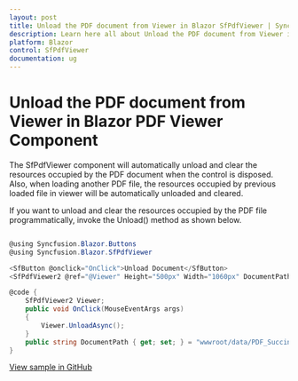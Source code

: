```yaml
---
layout: post
title: Unload the PDF document from Viewer in Blazor SfPdfViewer | Syncfusion
description: Learn here all about Unload the PDF document from Viewer in Syncfusion Blazor SfPdfViewer component and more.
platform: Blazor
control: SfPdfViewer
documentation: ug
---
```


# Unload the PDF document from Viewer in Blazor PDF Viewer Component

The SfPdfViewer component will automatically unload and clear the resources occupied by the PDF document when the control is disposed. Also, when loading another PDF file, the resources occupied by previous loaded file in viewer will be automatically unloaded and cleared.

If you want to unload and clear the resources occupied by the PDF file programmatically, invoke the Unload() method as shown below.

```csharp

@using Syncfusion.Blazor.Buttons
@using Syncfusion.Blazor.SfPdfViewer

<SfButton @onclick="OnClick">Unload Document</SfButton>
<SfPdfViewer2 @ref="@Viewer" Height="500px" Width="1060px" DocumentPath="@DocumentPath" />

@code {
    SfPdfViewer2 Viewer;
    public void OnClick(MouseEventArgs args)
    {
        Viewer.UnloadAsync();
    }
    public string DocumentPath { get; set; } = "wwwroot/data/PDF_Succinctly.pdf";
}

```

[View sample in GitHub](https://github.com/SyncfusionExamples/blazor-pdf-viewer-examples/tree/master/Common/Unload%20Pdf%20document%20from%20Viewer%20-%20SfPdfViewer)